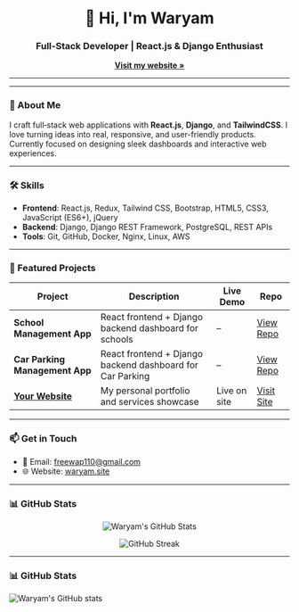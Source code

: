 <h1 align="center">👋 Hi, I'm Waryam</h1>
<h3 align="center">Full‑Stack Developer | React.js & Django Enthusiast</h3>

<p align="center">
  <a href="https://waryam.site" target="_blank">
    <strong>Visit my website »</strong>
  </a>
</p>

---

---

### 💫 About Me

I craft full‑stack web applications with **React.js**, **Django**, and **TailwindCSS**. I love turning ideas into real, responsive, and user-friendly products. Currently focused on designing sleek dashboards and interactive web experiences.

---

### 🛠️ Skills

- **Frontend**: React.js, Redux, Tailwind CSS, Bootstrap, HTML5, CSS3, JavaScript (ES6+), jQuery  
- **Backend**: Django, Django REST Framework, PostgreSQL, REST APIs  
- **Tools**: Git, GitHub, Docker, Nginx, Linux, AWS  

---

### 🔭 Featured Projects

| Project                                  | Description                                               | Live Demo    | Repo                                                                                                   |
| ---------------------------------------- | --------------------------------------------------------- | ------------ | ------------------------------------------------------------------------------------------------------ |
| **School Management App**                | React frontend + Django backend dashboard for schools     | –            | [View Repo](https://github.com/ideastextile/school-management)                                         |
| **Car Parking Management App**           | React frontend + Django backend dashboard for Car Parking | –            | [View Repo](https://github.com/ideastextile/Car)                                                       |
| **[Your Website](https://waryam.site/)** | My personal portfolio and services showcase               | Live on site | [Visit Site](https://waryam.site/)                                                                    |

---

### 📫 Get in Touch

- 📧 Email: freewap110@gmail.com  
- 🌐 Website: [waryam.site](https://waryam.site)

---

### 📊 GitHub Stats

<p align="center">
  <img src="https://github-readme-stats.vercel.app/api?username=ideastextile&show_icons=true&theme=radical" alt="Waryam's GitHub Stats" />
</p>

<p align="center">
  <img src="https://github-readme-streak-stats.herokuapp.com/?user=ideastextile&theme=radical" alt="GitHub Streak" />
</p>

---

### 📊 GitHub Stats
![Waryam's GitHub stats](https://github-readme-stats.vercel.app/api?username=ideastextile&show_icons=true&theme=radical)
